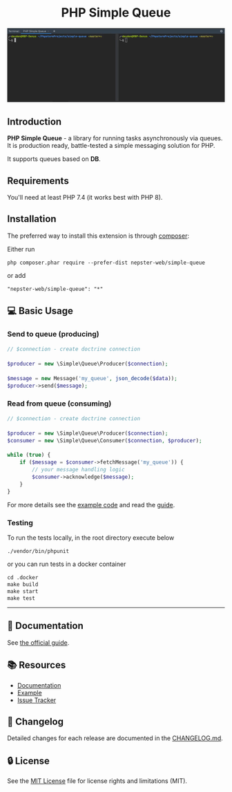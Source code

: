<p align="center">
    <h1 align="center">PHP Simple Queue</h1>
</p>

<p align="center">
    <img src="./docs/php-simple-queue-941x320.gif" width="941" alt="Example of work" />
</p>


Introduction
------------

**PHP Simple Queue** - a library for running tasks asynchronously via queues.
It is production ready, battle-tested a simple messaging solution for PHP.

It supports queues based on **DB**.

Requirements
------------

You'll need at least PHP 7.4 (it works best with PHP 8).


Installation
------------

The preferred way to install this extension is through [composer](http://getcomposer.org/download/):

Either run

```
php composer.phar require --prefer-dist nepster-web/simple-queue
```

or add

```
"nepster-web/simple-queue": "*"
```


:computer: Basic Usage
----------------------

### Send to queue (producing)

```php
// $connection - create doctrine connection

$producer = new \Simple\Queue\Producer($connection);

$message = new Message('my_queue', json_decode($data));
$producer->send($message);
```

### Read from queue (consuming)

```php
// $connection - create doctrine connection

$producer = new \Simple\Queue\Producer($connection);
$consumer = new \Simple\Queue\Consumer($connection, $producer);

while (true) {
    if ($message = $consumer->fetchMessage('my_queue')) {
        // your message handling logic
        $consumer->acknowledge($message);
    }
}
```

For more details see the [example code](./example) and read the [guide](./docs/guide/example.md).


### Testing

To run the tests locally, in the root directory execute below

```
./vendor/bin/phpunit
```

or you can run tests in a docker container

```
cd .docker
make build
make start 
make test
```

---------------------------------


## :book: Documentation

See [the official guide](./docs/guide/README.md).


## :books: Resources

* [Documentation](./docs/guide/README.md)
* [Example](./example)
* [Issue Tracker](https://github.com/nepster-web/simple-queue/issues)


## :newspaper: Changelog

Detailed changes for each release are documented in the [CHANGELOG.md](./CHANGELOG.md).


## :lock: License

See the [MIT License](LICENSE) file for license rights and limitations (MIT).